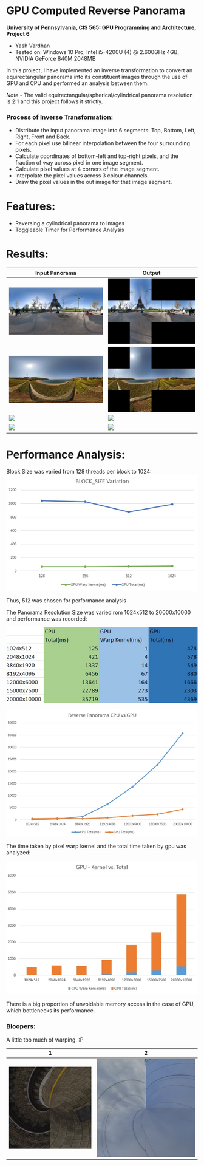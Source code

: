 GPU Computed Reverse Panorama
=============================

**University of Pennsylvania, CIS 565: GPU Programming and Architecture, Project 6**

* Yash Vardhan
* Tested on: Windows 10 Pro, Intel i5-4200U (4) @ 2.600GHz 4GB, NVIDIA GeForce 840M 2048MB

In this project, I have implemented an inverse transformation to convert an equirectangular panorama into its constituent images through the use of GPU and CPU and performed an analysis between them.

*Note* - The valid equirectangular/spherical/cylindrical panorama resolution is 2:1 and this project follows it strictly.

### Process of Inverse Transformation:
* Distribute the input panorama image into 6 segments: Top, Bottom, Left, Right, Front and Back.
* For each pixel use bilinear interpolation between the four surrounding pixels.
* Calculate coordinates of bottom-left and top-right pixels, and the fraction of way across pixel in one image segment.
* Calculate pixel values at 4 corners of the image segment.
* Interpolate the pixel values across 3 colour channels.
* Draw the pixel values in the out image for that image segment.

# Features:
* Reversing a cylindrical panorama to images
* Toggleable Timer for Performance Analysis

# Results:

|  Input Panorama | Output |
| ----------- | ----------- |
| ![](images/1024.jpg) | ![](images/o1024.jpg) |
| ![](images/2048.jpg) | ![](images/o2048.jpg) |
| ![](images/i8.jpg) | ![](images/o8.jpg) |
| ![](images/i6.jpg) | ![](images/o6.jpg) |

# Performance Analysis:

Block Size was varied from 128 threads per block to 1024:
![](images/blocksize.jpg)

Thus, 512 was chosen for performance analysis


The Panorama Resolution Size was varied rom 1024x512 to 20000x10000 and performance was recorded:

![](images/chart.jpg)

![](images/cpuvsgpu.jpg)


The time taken by pixel warp kernel and the total time taken by gpu was analyzed:

![](images/kernelvstotal.jpg)

There is a big proportion of unvoidable memory access in the case of GPU, which bottlenecks its performance.


### Bloopers:
A little too much of warping. :P

|  1 | 2 |
| ----------- | ----------- |
| ![](images/b1.png) | ![](images/b2.png) |
